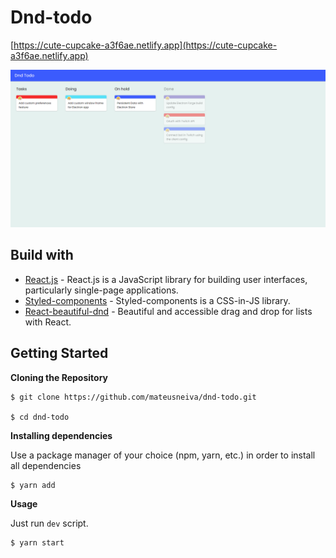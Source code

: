 # Dnd-todo

[https://cute-cupcake-a3f6ae.netlify.app](https://cute-cupcake-a3f6ae.netlify.app)

![Website Screenshots](https://github.com/mateusneiva/dnd-todo/blob/master/.github/screenshot.png)

## Build with

- [React.js](https://nextjs.org/) -
  React.js is a JavaScript library for building user interfaces, particularly single-page applications.
- [Styled-components](https://styled-components.com/) - Styled-components is a CSS-in-JS library.
- [React-beautiful-dnd](https://github.com/atlassian/react-beautiful-dnd) - Beautiful and accessible drag and drop for lists with React.

## Getting Started

**Cloning the Repository**

```
$ git clone https://github.com/mateusneiva/dnd-todo.git

$ cd dnd-todo
```

**Installing dependencies**

Use a package manager of your choice (npm, yarn, etc.) in order to install all dependencies

```
$ yarn add
```

**Usage**

Just run `dev` script.

```
$ yarn start
```
